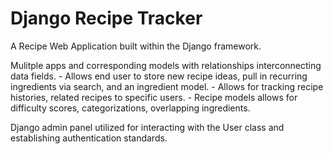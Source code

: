 # Django Recipe Tracker

A Recipe Web Application built within the Django framework. 

Mulitple apps and corresponding models with relationships interconnecting data fields. 
    - Allows end user to store new recipe ideas, pull in recurring ingredients via search, and an ingredient model. 
    - Allows for tracking recipe histories, related recipes to specific users. 
    - Recipe models allows for difficulty scores, categorizations, overlapping ingredients. 
    
Django admin panel utilized for interacting with the User class and establishing authentication standards. 
